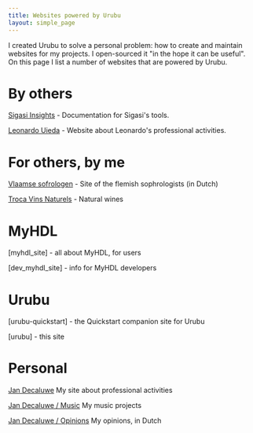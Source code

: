 ```yaml
---
title: Websites powered by Urubu
layout: simple_page
---
```


I created Urubu to solve a personal problem: how to create and maintain
websites for my projects. I open-sourced it "in the hope it can be useful".  On
this page I list a number of websites that are powered by Urubu.

By others
=========

[Sigasi Insights][sigasi] - Documentation for Sigasi's tools.

[Leonardo Uieda][leouieda] - Website about Leonardo's professional activities.

For others, by me
=================

[Vlaamse sofrologen][sofro] - Site of the flemish sophrologists (in Dutch)

[Troca Vins Naturels][troca] - Natural wines

MyHDL
=====

[myhdl_site] - all about MyHDL, for users

[dev_myhdl_site] - info for MyHDL developers

Urubu
=====

[urubu-quickstart] - the Quickstart companion site for Urubu

[urubu] - this site

Personal
========

[Jan Decaluwe][jan] My site about professional activities

[Jan Decaluwe / Music][janmusic] My music projects

[Jan Decaluwe / Opinions][janopinion] My opinions, in Dutch


[sigasi]: http://doc.sigasi.com
[leouieda]: http://www.leouieda.com/
[sofro]: http://www.vlaamsesofrologen.be
[jan]: http://www.jandecaluwe.com
[janmusic]: http://music.jandecaluwe.com
[janopinion]: http://nl.jandecaluwe.com
[troca]: http://www.troca-vn.be
